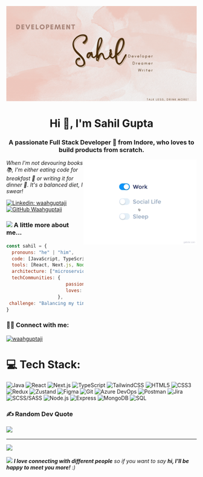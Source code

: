 ![logo](https://github.com/Waahguptaji/waahguptaji/blob/main/SahilBanner.gif)

<h1 align="center">Hi 👋, I'm Sahil Gupta</h1>
<h3 align="center">A passionate Full Stack Developer 🚀 from Indore, who loves to build products from scratch.</h3>

<img align='right' src="https://github.com/Waahguptaji/waahguptaji/blob/main/life_balance.gif" width="300">

<p><em>When I'm not devouring books 📚, I'm either eating code for breakfast 🍳 or writing it for dinner 🍝. It's a balanced diet, I swear!</em></p>

[![Linkedin: waahguptaji](https://img.shields.io/badge/-waahguptaji-blue?style=flat-square&logo=Linkedin&logoColor=white&link=https://www.linkedin.com/in/waahguptaji/)](https://www.linkedin.com/in/waahguptaji/)
[![GitHub Waahguptaji](https://img.shields.io/github/followers/waahguptaji?label=follow&style=social)](https://github.com/Waahguptaji)

### <img src="https://media.giphy.com/media/VgCDAzcKvsR6OM0uWg/giphy.gif" width="50"> A little more about me...  

```javascript
const sahil = {
  pronouns: "he" | "him",
  code: [JavaScript, TypeScript, Java, HTML, CSS, SQL],
  tools: [React, Next.js, Node.js, Express, Redux, Zustand, TailwindCSS, MongoDB],
  architecture: ["microservices", "event-driven", "design system pattern"],
  techCommunities: {
                      passionate: "Full Stack Development",
                      loves: "Building products from scratch"
                   },
 challenge: "Balancing my time between reading tech books and writing elegant code"
}
```

<h3 align="left">🤙🏻 Connect with me:</h3>
<p align="left">
  <a href="https://linkedin.com/in/waahguptaji" target="blank">
    <img align="center" src="https://raw.githubusercontent.com/rahuldkjain/github-profile-readme-generator/master/src/images/icons/Social/linked-in-alt.svg" alt="waahguptaji" height="30" width="40" />
  </a>
</p>

# 💻 Tech Stack:
![Java](https://img.shields.io/badge/Java-%23ED8B00.svg?style=for-the-badge&logo=java&logoColor=white)
![React](https://img.shields.io/badge/React-%2320232a.svg?style=for-the-badge&logo=react&logoColor=%2361DAFB)
![Next.js](https://img.shields.io/badge/Next.js-%23000000.svg?style=for-the-badge&logo=next.js&logoColor=white)
![TypeScript](https://img.shields.io/badge/TypeScript-%23007ACC.svg?style=for-the-badge&logo=typescript&logoColor=white)
![TailwindCSS](https://img.shields.io/badge/TailwindCSS-%2338B2AC.svg?style=for-the-badge&logo=tailwind-css&logoColor=white)
![HTML5](https://img.shields.io/badge/HTML5-%23E34F26.svg?style=for-the-badge&logo=html5&logoColor=white)
![CSS3](https://img.shields.io/badge/CSS3-%231572B6.svg?style=for-the-badge&logo=css3&logoColor=white)
![Redux](https://img.shields.io/badge/Redux-%23593d88.svg?style=for-the-badge&logo=redux&logoColor=white)
![Zustand](https://img.shields.io/badge/Zustand-%2320232a.svg?style=for-the-badge&logo=react&logoColor=%2361DAFB)
![Figma](https://img.shields.io/badge/Figma-%23F24E1E.svg?style=for-the-badge&logo=figma&logoColor=white)
![Git](https://img.shields.io/badge/Git-%23F05032.svg?style=for-the-badge&logo=git&logoColor=white)
![Azure DevOps](https://img.shields.io/badge/Azure%20DevOps-%230072C6.svg?style=for-the-badge&logo=azure-devops&logoColor=white)
![Postman](https://img.shields.io/badge/Postman-FF6C37?style=for-the-badge&logo=postman&logoColor=white)
![Jira](https://img.shields.io/badge/Jira-%230A0FFF.svg?style=for-the-badge&logo=jira&logoColor=white)
![SCSS/SASS](https://img.shields.io/badge/SCSS/SASS-%23CC6699.svg?style=for-the-badge&logo=sass&logoColor=white)
![Node.js](https://img.shields.io/badge/Node.js-%23339933.svg?style=for-the-badge&logo=node.js&logoColor=white)
![Express](https://img.shields.io/badge/Express-%23000000.svg?style=for-the-badge&logo=express&logoColor=white)
![MongoDB](https://img.shields.io/badge/MongoDB-%2347A248.svg?style=for-the-badge&logo=mongodb&logoColor=white)
![SQL](https://img.shields.io/badge/SQL-%2300f.svg?style=for-the-badge&logo=sql&logoColor=white)

### ✍️ Random Dev Quote
![](https://quotes-github-readme.vercel.app/api?type=horizontal&theme=tokyonight)

---
[![](https://visitcount.itsvg.in/api?id=waahguptaji&icon=0&color=0)](https://visitcount.itsvg.in)

<img src="https://media.giphy.com/media/LnQjpWaON8nhr21vNW/giphy.gif" width="60"> <em><b>I love connecting with different people</b> so if you want to say <b>hi, I'll be happy to meet you more!</b> :)</em>
